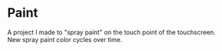 # Paint

A project I made to "spray paint" on the touch point of the touchscreen. New spray paint color cycles over time.